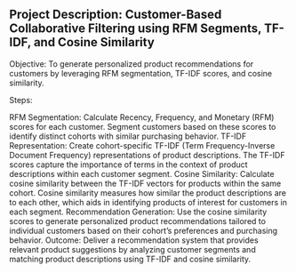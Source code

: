 ## Project Description: Customer-Based Collaborative Filtering using RFM Segments, TF-IDF, and Cosine Similarity

Objective: To generate personalized product recommendations for customers by leveraging RFM segmentation, TF-IDF scores, and cosine similarity.

Steps:

RFM Segmentation:
Calculate Recency, Frequency, and Monetary (RFM) scores for each customer.
Segment customers based on these scores to identify distinct cohorts with similar purchasing behavior.
TF-IDF Representation:
Create cohort-specific TF-IDF (Term Frequency-Inverse Document Frequency) representations of product descriptions.
The TF-IDF scores capture the importance of terms in the context of product descriptions within each customer segment.
Cosine Similarity:
Calculate cosine similarity between the TF-IDF vectors for products within the same cohort.
Cosine similarity measures how similar the product descriptions are to each other, which aids in identifying products of interest for customers in each segment.
Recommendation Generation:
Use the cosine similarity scores to generate personalized product recommendations tailored to individual customers based on their cohort’s preferences and purchasing behavior.
Outcome: Deliver a recommendation system that provides relevant product suggestions by analyzing customer segments and matching product descriptions using TF-IDF and cosine similarity.

